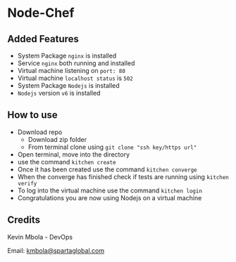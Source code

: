 
# Node-Chef


## Added Features 
- System Package ```nginx``` is installed
- Service ```nginx``` both running and installed
- Virtual machine listening on ```port: 80```
- Virtual machine ```localhost status```  is ```502```
- System Package ```Nodejs``` is installed	
- ```Nodejs``` version ```v6``` is installed

## How to use 
- Download repo 
	- Download zip folder
	- From terminal clone using ```git clone "ssh key/https url"```
- Open terminal, move into the directory 
- use the command ```kitchen create```
- Once it has been created use the command ```kitchen converge```
- When the converge has finished check if tests are running using ```kitchen verify``` 
- To log into the virtual machine use the command ```kitchen login``` 
- Congratulations you are now using Nodejs on a virtual machine

## Credits

Kevin Mbola - DevOps

Email: kmbola@spartaglobal.com
